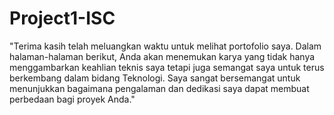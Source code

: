 # Project1-ISC
"Terima kasih telah meluangkan waktu untuk melihat portofolio saya. Dalam halaman-halaman berikut, Anda akan menemukan karya yang tidak hanya menggambarkan keahlian teknis saya tetapi juga semangat saya untuk terus berkembang dalam bidang Teknologi. Saya sangat bersemangat untuk menunjukkan bagaimana pengalaman dan dedikasi saya dapat membuat perbedaan bagi proyek Anda."
